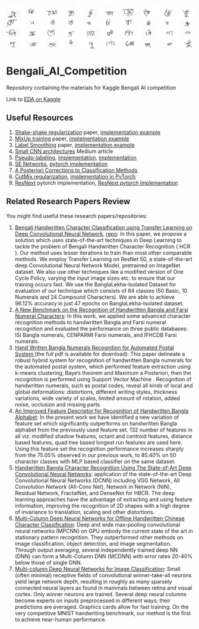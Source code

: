 ![image](https://github.com/Lexie88rus/Bengali_AI_Competition/raw/master/assets/samples.png)

# Bengali_AI_Competition
Repository containing the materials for Kaggle Bengali AI competition

Link to [EDA on Kaggle](https://www.kaggle.com/aleksandradeis/bengali-ai-eda)

## Useful Resources
1. [Shake-shake regularization](https://arxiv.org/pdf/1705.07485.pdf) paper, [implementation example](https://github.com/t-vi/pytorch-tvmisc/blob/master/misc/cifar10-shake-shake.ipynb)
2. [MixUp training](https://arxiv.org/pdf/1710.09412.pdf) paper, [implementation example](https://github.com/facebookresearch/mixup-cifar10)
3. [Label Smoothing](https://arxiv.org/pdf/1906.02629.pdf) paper, [implementation example](https://stackoverflow.com/questions/55681502/label-smoothing-in-pytorch)
4. [Small CNN architectures](https://towardsdatascience.com/3-small-but-powerful-convolutional-networks-27ef86faa42d) Medium article
5. [Pseudo-labeling](http://deeplearning.net/wp-content/uploads/2013/03/pseudo_label_final.pdf), [implementation](https://github.com/iBelieveCJM/pseudo_label-pytorch), [implementation](https://github.com/EricArazo/PseudoLabeling)
6. [SE Networks](https://arxiv.org/pdf/1709.01507.pdf), [pytorch implementation](https://github.com/moskomule/senet.pytorch)
7. [A Posteriori Corrections to Classification Methods](https://www.researchgate.net/publication/250423867_A_Posteriori_Corrections_to_Classification_Methods)
8. [CutMix regularization](https://arxiv.org/pdf/1905.04899.pdf), [implementation in PyTorch](https://github.com/clovaai/CutMix-PyTorch)
9. [ResNext](https://github.com/prlz77/ResNeXt.pytorch) pytorch implementation, [ResNext pytorch implementation](https://github.com/Hsuxu/ResNeXt)

## Related Research Papers Review
You might find useful these research papers/repositories:

1. [Bengali Handwritten Character Classification using Transfer Learning on Deep Convolutional Neural Network](https://arxiv.org/html/1902.11133), [repo](https://github.com/swagato-c/bangla-hwcr-present): In this paper, we propose a solution which uses state-of-the-art techniques in Deep Learning to tackle the problem of Bengali Handwritten Character Recognition ( HCR ). Our method uses lesser iterations to train than most other comparable methods. We employ Transfer Learning on ResNet 50, a state-of-the-art deep Convolutional Neural Network Model, pretrained on ImageNet dataset. We also use other techniques like a modified version of One Cycle Policy, varying the input image sizes etc. to ensure that our training occurs fast. We use the BanglaLekha-Isolated Dataset for evaluation of our technique which consists of 84 classes (50 Basic, 10 Numerals and 24 Compound Characters). We are able to achieve 96.12% accuracy in just 47 epochs on BanglaLekha-Isolated dataset.
2. [A New Benchmark on the Recognition of Handwritten Bangla and Farsi Numeral Characters](http://citeseerx.ist.psu.edu/viewdoc/download?doi=10.1.1.544.9065&rep=rep1&type=pdf): In this work, we applied some advanced character recognition methods to handwritten Bangla and Farsi numeral recognition and evaluated the performance on three public databases: ISI Bangla numerals, CENPARMI Farsi numerals, and IFHCDB Farsi numerals.
3. [Hand Written Bangla Numerals Recognition for Automated Postal System ](https://www.researchgate.net/publication/325064193_Hand_Written_Bangla_Numerals_Recognition_for_Automated_Postal_System)(the full pdf is available for download): This paper delineate a robust hybrid system for recognition of handwritten Bangla numerals for the automated postal system, which performed feature extraction using k-means clustering, Baye’s theorem and Maximum a Posteriori, then the recognition is performed using Support Vector Machine . Recognition of handwritten numerals, such as postal codes, reveal all kinds of local and global deformations: distortions, different writing styles, thickness variations, wide variety of scales, limited amount of rotation, added noise, occlusion and missing parts.
4. [An Improved Feature Descriptor for Recognition of Handwritten Bangla Alphabet](https://arxiv.org/pdf/1501.05497.pdf): In the present work we have identified a new variation of feature set which significantly outperforms on handwritten Bangla alphabet from the previously used feature set. 132 number of features in all viz. modified shadow features, octant and centroid features, distance based features, quad tree based longest run features are used here. Using this feature set the recognition performance increases sharply from the 75.05% observed in our previous work, to 85.40% on 50 character classes with MLP based classifier on the same dataset. 
5. [Handwritten Bangla Character Recognition Using The State-of-Art Deep Convolutional Neural Networks](https://arxiv.org/pdf/1712.09872.pdf): application of the state-of-the-art Deep Convolutional Neural Networks (DCNN) including VGG Network, All Convolution Network (All-Conv Net), Network in Network (NiN), Residual Network, FractalNet, and DenseNet for HBCR. The deep learning approaches have the advantage of extracting and using feature information, improving the recognition of 2D shapes with a high degree of invariance to translation, scaling and other distortions.
6. [Multi-Column Deep Neural Networks for Offline Handwritten Chinese Character Classification](https://arxiv.org/pdf/1309.0261.pdf): Deep and wide max-pooling convolutional neural networks (MPCNN) on GPU embody the current state of the art in stationary pattern recognition. They outperformed other methods on image classification, object detection, and image segmentation. Through output averaging, several independently trained deep NN (DNN) can form a Multi-Column DNN (MCDNN) with error rates 20-40% below those of single DNN.
7. [Multi-column Deep Neural Networks for Image Classification](https://arxiv.org/pdf/1202.2745.pdf): Small (often minimal) receptive fields of convolutional winner-take-all neurons yield large network depth, resulting in roughly as many sparsely connected neural layers as found in mammals between retina and visual cortex. Only winner neurons are trained. Several deep neural columns become experts on inputs preprocessed in different ways; their predictions are averaged. Graphics cards allow for fast training. On the very competitive MNIST handwriting benchmark, our method is the first to achieve near-human performance. 
